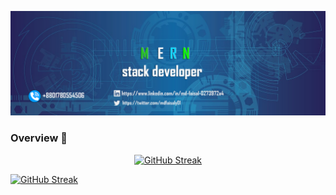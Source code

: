 

<!--
**mdfaisalgithup/mdfaisalgithup** is a ✨ _special_ ✨ repository because its `README.md` (this file) appears on your GitHub profile.

Here are some ideas to get you started:

-->

![banner](https://raw.githubusercontent.com/mdfaisalgithup/mdfaisalgithup/main/web-3706551_1280%20copy%202.png)



### Overview 👋

<p align="center"><a href="https://git.io/streak-stats">
<img src="https://github-readme-streak-stats.herokuapp.com?user="mdfaisalgithup" alt="GitHub Streak" />
</p></a>



[![GitHub Streak](https://github-readme-streak-stats.herokuapp.com?user=mdfaisalgithup)](https://git.io/streak-stats)

